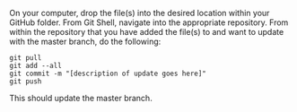 On your computer, drop the file(s) into the desired location within your GitHub folder.
From Git Shell, navigate into the appropriate repository. 
From within the repository that you have added the file(s) to and want to update with the master branch, do the following:
```
git pull
git add --all
git commit -m "[description of update goes here]"
git push
```
This should update the master branch. 
